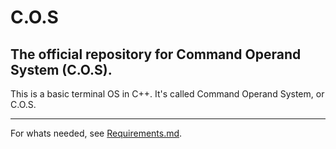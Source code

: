 # C.O.S
## The official repository for Command Operand System (C.O.S).

This is a basic terminal OS in C++. It's called Command Operand System, or C.O.S.

---

For whats needed, see [Requirements.md](./Requirements.md).
